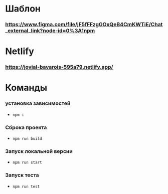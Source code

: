 # Шаблон
### https://www.figma.com/file/jF5fFFzgGOxQeB4CmKWTiE/Chat_external_link?node-id=0%3A1npm

# Netlify
### https://jovial-bavarois-595a79.netlify.app/

# Команды
### установка зависимостей
- `npm i`

### Сброка проекта
- `npm run build `

### Запуск локальной версии 
- `npm run start`

### Запуск теста 
- `npm run test`
 


